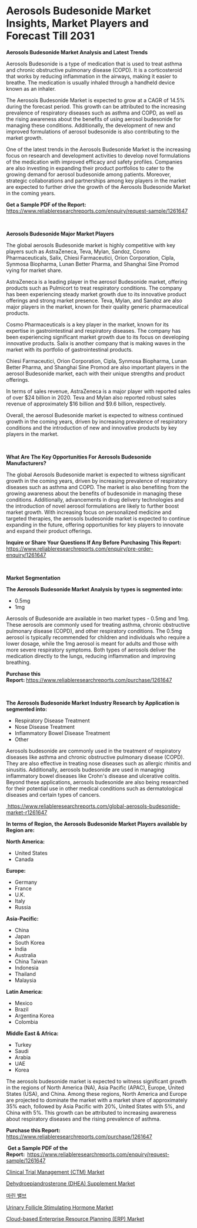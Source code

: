 <p><h1>Aerosols Budesonide Market Insights, Market Players and Forecast Till 2031</h1></p><p><strong>Aerosols Budesonide Market Analysis and Latest Trends</strong></p>
<p><p>Aerosols Budesonide is a type of medication that is used to treat asthma and chronic obstructive pulmonary disease (COPD). It is a corticosteroid that works by reducing inflammation in the airways, making it easier to breathe. The medication is usually inhaled through a handheld device known as an inhaler.</p><p>The Aerosols Budesonide Market is expected to grow at a CAGR of 14.5% during the forecast period. This growth can be attributed to the increasing prevalence of respiratory diseases such as asthma and COPD, as well as the rising awareness about the benefits of using aerosol budesonide for managing these conditions. Additionally, the development of new and improved formulations of aerosol budesonide is also contributing to the market growth.</p><p>One of the latest trends in the Aerosols Budesonide Market is the increasing focus on research and development activities to develop novel formulations of the medication with improved efficacy and safety profiles. Companies are also investing in expanding their product portfolios to cater to the growing demand for aerosol budesonide among patients. Moreover, strategic collaborations and partnerships among key players in the market are expected to further drive the growth of the Aerosols Budesonide Market in the coming years.</p></p>
<p><strong>Get a Sample PDF of the Report:&nbsp;</strong> <a href="https://www.reliableresearchreports.com/enquiry/request-sample/1261647">https://www.reliableresearchreports.com/enquiry/request-sample/1261647</a></p>
<p>&nbsp;</p>
<p><strong>Aerosols Budesonide Major Market Players</strong></p>
<p><p>The global aerosols Budesonide market is highly competitive with key players such as AstraZeneca, Teva, Mylan, Sandoz, Cosmo Pharmaceuticals, Salix, Chiesi Farmaceutici, Orion Corporation, Cipla, Synmosa Biopharma, Lunan Better Pharma, and Shanghai Sine Promod vying for market share. </p><p>AstraZeneca is a leading player in the aerosol Budesonide market, offering products such as Pulmicort to treat respiratory conditions. The company has been experiencing steady market growth due to its innovative product offerings and strong market presence. Teva, Mylan, and Sandoz are also major players in the market, known for their quality generic pharmaceutical products.</p><p>Cosmo Pharmaceuticals is a key player in the market, known for its expertise in gastrointestinal and respiratory diseases. The company has been experiencing significant market growth due to its focus on developing innovative products. Salix is another company that is making waves in the market with its portfolio of gastrointestinal products.</p><p>Chiesi Farmaceutici, Orion Corporation, Cipla, Synmosa Biopharma, Lunan Better Pharma, and Shanghai Sine Promod are also important players in the aerosol Budesonide market, each with their unique strengths and product offerings.</p><p>In terms of sales revenue, AstraZeneca is a major player with reported sales of over $24 billion in 2020. Teva and Mylan also reported robust sales revenue of approximately $16 billion and $9.6 billion, respectively.</p><p>Overall, the aerosol Budesonide market is expected to witness continued growth in the coming years, driven by increasing prevalence of respiratory conditions and the introduction of new and innovative products by key players in the market.</p></p>
<p>&nbsp;</p>
<p><strong>What Are The Key Opportunities For Aerosols Budesonide Manufacturers?</strong></p>
<p><p>The global Aerosols Budesonide market is expected to witness significant growth in the coming years, driven by increasing prevalence of respiratory diseases such as asthma and COPD. The market is also benefiting from the growing awareness about the benefits of budesonide in managing these conditions. Additionally, advancements in drug delivery technologies and the introduction of novel aerosol formulations are likely to further boost market growth. With increasing focus on personalized medicine and targeted therapies, the aerosols budesonide market is expected to continue expanding in the future, offering opportunities for key players to innovate and expand their product offerings.</p></p>
<p><strong>Inquire or Share Your Questions If Any Before Purchasing This Report:</strong> <a href="https://www.reliableresearchreports.com/enquiry/pre-order-enquiry/1261647">https://www.reliableresearchreports.com/enquiry/pre-order-enquiry/1261647</a></p>
<p>&nbsp;</p>
<p><strong>Market Segmentation</strong></p>
<p><strong>The Aerosols Budesonide Market Analysis by types is segmented into:</strong></p>
<p><ul><li>0.5mg</li><li>1mg</li></ul></p>
<p><p>Aerosols of Budesonide are available in two market types - 0.5mg and 1mg. These aerosols are commonly used for treating asthma, chronic obstructive pulmonary disease (COPD), and other respiratory conditions. The 0.5mg aerosol is typically recommended for children and individuals who require a lower dosage, while the 1mg aerosol is meant for adults and those with more severe respiratory symptoms. Both types of aerosols deliver the medication directly to the lungs, reducing inflammation and improving breathing.</p></p>
<p><strong>Purchase this Report:&nbsp;</strong><a href="https://www.reliableresearchreports.com/purchase/1261647">https://www.reliableresearchreports.com/purchase/1261647</a></p>
<p>&nbsp;</p>
<p><strong>The Aerosols Budesonide Market Industry Research by Application is segmented into:</strong></p>
<p><ul><li>Respiratory Disease Treatment</li><li>Nose Disease Treatment</li><li>Inflammatory Bowel Disease Treatment</li><li>Other</li></ul></p>
<p><p>Aerosols budesonide are commonly used in the treatment of respiratory diseases like asthma and chronic obstructive pulmonary disease (COPD). They are also effective in treating nose diseases such as allergic rhinitis and sinusitis. Additionally, aerosols budesonide are used in managing inflammatory bowel diseases like Crohn's disease and ulcerative colitis. Beyond these applications, aerosols budesonide are also being researched for their potential use in other medical conditions such as dermatological diseases and certain types of cancers.</p></p>
<p><a href="https://www.reliableresearchreports.com/global-aerosols-budesonide-market-r1261647">&nbsp;https://www.reliableresearchreports.com/global-aerosols-budesonide-market-r1261647</a></p>
<p><strong>In terms of Region, the Aerosols Budesonide Market Players available by Region are:</strong></p>
<p>
    <p> <strong> North America: </strong>
        <ul>
            <li>United States</li>
            <li>Canada</li>
        </ul>
        </p> 
    <p> <strong> Europe: </strong>
        <ul>
            <li>Germany</li>
            <li>France</li>
            <li>U.K.</li>
            <li>Italy</li>
            <li>Russia</li>
        </ul>
        </p> 
    <p> <strong> Asia-Pacific: </strong>
        <ul>
            <li>China</li>
            <li>Japan</li>
            <li>South Korea</li>
            <li>India</li>
            <li>Australia</li>
            <li>China Taiwan</li>
            <li>Indonesia</li>
            <li>Thailand</li>
            <li>Malaysia</li>
        </ul>
        </p> 
    <p> <strong> Latin America: </strong>
        <ul>
            <li>Mexico</li>
            <li>Brazil</li>
            <li>Argentina Korea</li>
            <li>Colombia</li>
        </ul>
        </p> 
    <p> <strong> Middle East & Africa: </strong>
        <ul>
            <li>Turkey</li>
            <li>Saudi</li>
            <li>Arabia</li>
            <li>UAE</li>
            <li>Korea</li>
        </ul>
    </p>
    </p>
<p><p>The aerosols budesonide market is expected to witness significant growth in the regions of North America (NA), Asia Pacific (APAC), Europe, United States (USA), and China. Among these regions, North America and Europe are projected to dominate the market with a market share of approximately 35% each, followed by Asia Pacific with 20%, United States with 5%, and China with 5%. This growth can be attributed to increasing awareness about respiratory diseases and the rising prevalence of asthma.</p></p>
<p><strong>Purchase this Report: </strong><a href="https://www.reliableresearchreports.com/purchase/1261647">https://www.reliableresearchreports.com/purchase/1261647</a></p>
<p>&nbsp;<strong>Get a Sample PDF of the Report:&nbsp;&nbsp;</strong><a href="https://www.reliableresearchreports.com/enquiry/request-sample/1261647">https://www.reliableresearchreports.com/enquiry/request-sample/1261647</a></p>
<p><strong></strong></p>
<p><p><a href="https://www.linkedin.com/pulse/clinical-trial-management-ctm-market-insights-cagr-trends-kdnhe">Clinical Trial Management (CTM) Market</a></p><p><a href="https://github.com/Sarissaschmalingtr6fz2739/Market-Research-Report-List-2/blob/main/dehydroepiandrosterone-dhea-supplement-market.md">Dehydroepiandrosterone (DHEA) Supplement Market</a></p><p><a href="https://github.com/wallacBahrtyinger567686/Market-Research-Report-List-1/blob/main/559377557400.md">마린 밸브</a></p><p><a href="https://github.com/jodemen/Market-Research-Report-List-2/blob/main/urinary-follicle-stimulating-hormone-market.md">Urinary Follicle Stimulating Hormone Market</a></p><p><a href="https://www.linkedin.com/pulse/cloud-based-enterprise-resource-planning-erp-market-share-ruwie">Cloud-based Enterprise Resource Planning (ERP) Market</a></p></p>